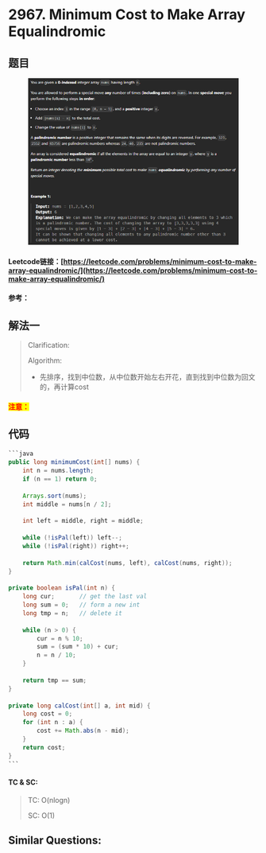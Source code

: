# 2967. Minimum Cost to Make Array Equalindromic

## 题目

<figure><img src="../../.gitbook/assets/image (1) (1) (1).png" alt=""><figcaption></figcaption></figure>

#### Leetcode链接：[https://leetcode.com/problems/minimum-cost-to-make-array-equalindromic/](https://leetcode.com/problems/minimum-cost-to-make-array-equalindromic/)

#### 参考：

## 解法一

> Clarification:&#x20;
>
> Algorithm:&#x20;
>
> * 先排序，找到中位数，从中位数开始左右开花，直到找到中位数为回文的，再计算cost

#### <mark style="color:red;">注意：</mark>

## 代码

````java
```java
public long minimumCost(int[] nums) {
    int n = nums.length;
    if (n == 1) return 0;

    Arrays.sort(nums);
    int middle = nums[n / 2];

    int left = middle, right = middle;

    while (!isPal(left)) left--;
    while (!isPal(right)) right++;

    return Math.min(calCost(nums, left), calCost(nums, right));
}

private boolean isPal(int n) {
    long cur;       // get the last val
    long sum = 0;   // form a new int
    long tmp = n;   // delete it

    while (n > 0) {
        cur = n % 10;
        sum = (sum * 10) + cur;
        n = n / 10;
    }

    return tmp == sum;
}

private long calCost(int[] a, int mid) {
    long cost = 0;
    for (int n : a) {
        cost += Math.abs(n - mid);
    }
    return cost;
}
```
````

#### TC & SC:&#x20;

> TC: O(nlogn)
>
> SC: O(1)

## **Similar Questions:**&#x20;
